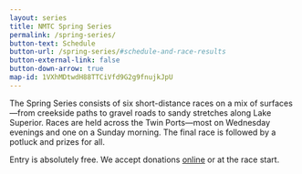 ```yaml
---
layout: series
title: NMTC Spring Series
permalink: /spring-series/
button-text: Schedule
button-url: /spring-series/#schedule-and-race-results
button-external-link: false
button-down-arrow: true
map-id: 1VXhMDtwdH88TTCiVfd9G2g9fnujkJpU
---
```


The Spring Series consists of six short-distance races on a mix of surfaces—from creekside paths to gravel roads to sandy stretches along Lake Superior. Races are held across the Twin Ports—most on Wednesday evenings and one on a Sunday morning. The final race is followed by a potluck and prizes for all.

Entry is absolutely free. We accept donations <a href="/donate">online</a> or at the race start.
